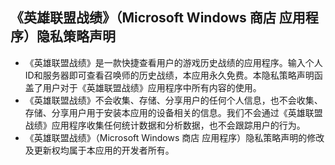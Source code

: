 《英雄联盟战绩》（Microsoft Windows 商店 应用程序）隐私策略声明
-----------------
* 《英雄联盟战绩》是一款快捷查看用户的游戏历史战绩的应用程序。输入个人ID和服务器即可查看召唤师的历史战绩，本应用永久免费。本隐私策略声明函盖了用户对于《英雄联盟战绩》应用程序中所有内容的使用。
* 《英雄联盟战绩》不会收集、存储、分享用户的任何个人信息，也不会收集、存储、分享用户用于安装本应用的设备相关的信息。我们不会通过《英雄联盟战绩》应用程序收集任何统计数据和分析数据，也不会跟踪用户的行为。
* 《英雄联盟战绩》（Microsoft Windows 商店 应用程序）隐私策略声明的修改及更新权均属于本应用的开发者所有。
